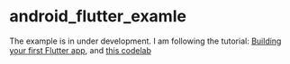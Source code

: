 # android_flutter_examle
The example is in under development.
I am following the tutorial: [ Building your first Flutter app](https://youtu.be/Z6KZ3cTGBWw), and [this codelab](https://codelabs.developers.google.com/codelabs/flutter-codelab-first#0)
